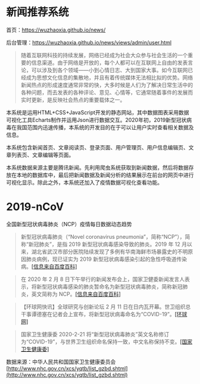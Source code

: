 # 新闻推荐系统

首页：https://wuzhaoxia.github.io/news/

后台管理：https://wuzhaoxia.github.io/news/views/admin/user.html

> 随着互联网科技的持续发展，网络已经成为社会大众参与社会生活的一个重要的信息渠道。由于网络是开放的，每个人都可以在互联网上自由的发表言论，可以涉及到各个领域——小到心情日志、大到国家大事。如今互联网已经成为思想文化信息的集散地，并且有着传统媒体无法相比拟的优势。网络新闻热点的形成速度通常非常的快，大多时候是人们为了解决日常生活中的各种问题，而去发表的各种评论、意见、心情等，它通常随着事件的发展而实时更新，是反映社会热点的重要载体之一。  

本系统是运用HTML+CSS+JavaScript开发的静态网站，其中数据图表采用数据可视化工具Echarts制作并运用Json进行数据交互。2020年初，2019新型冠状病毒在我国范围内迅速传播，本系统的开发目的在于可以让用户实时查看相关数据及信息。

本系统包含新闻首页、文章阅读页、登录页面、用户管理页、用户信息编辑页、文章列表页、文章编辑等页面。

本系统数据来源主要是腾讯新闻。先利用爬虫系统获取到新闻数据，然后将数据存放在本地的数据库中，最后把新闻数据及新闻分析的结果展示在前台的网页中进行可视化显示。除此之外，本系统还加入了疫情数据可视化查看功能。

# 2019-nCoV

全国新型冠状病毒肺炎（NCP）疫情每日数据动态趋势

> 新型冠状病毒肺炎（“Novel coronavirus pneumonia”，简称“NCP”），简称“新冠肺炎”，是指 2019 新型冠状病毒感染导致的肺炎。2019 年 12 月以来，湖北省武汉市部分医院陆续发现了多例有华南海鲜市场暴露史的不明原因肺炎病例，现已证实为 2019 新型冠状病毒感染引起的急性呼吸道传染病。[[信息来自百度百科]](https://baike.baidu.com/item/%E6%96%B0%E5%9E%8B%E5%86%A0%E7%8A%B6%E7%97%85%E6%AF%92%E8%82%BA%E7%82%8E/24282529)

> 在 2020 年 2 月 8 日下午举行的新闻发布会上，国家卫健委新闻发言人表示，将新型冠状病毒感染的肺炎暂命名为新型冠状病毒肺炎，简称新冠肺炎，英文简称为 NCP。[[信息来自百度百科]](https://baike.baidu.com/item/%E6%96%B0%E5%9E%8B%E5%86%A0%E7%8A%B6%E7%97%85%E6%AF%92%E8%82%BA%E7%82%8E/24282529)

> 【环球网快讯】全球研究与创新论坛 2 月 11 日在日内瓦开幕。世卫组织总干事谭德塞在记者会上宣布，将新型冠状病毒命名为“COVID-19”。[[环球网]](https://world.huanqiu.com/article/3wzeLjoJecj)

> 国家卫生健康委 2020-2-21 将“新型冠状病毒肺炎”英文名称修订为“COVID-19”，与世界卫生组织命名保持一致，中文名称保持不变。[[国家卫生健康委]](http://www.nhc.gov.cn/yzygj/s7653p/202002/33393aa53d984ccdb1053a52b6bef810.shtml)

数据来源：中华人民共和国国家卫生健康委员会 [http://www.nhc.gov.cn/xcs/yqtb/list_gzbd.shtml](http://www.nhc.gov.cn/xcs/yqtb/list_gzbd.shtml)
